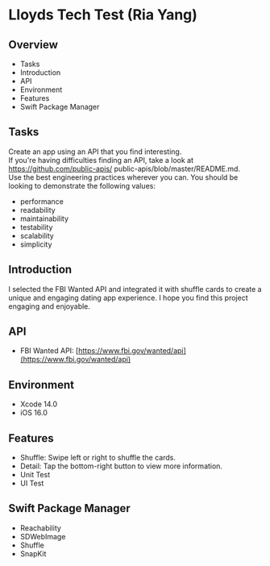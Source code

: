 # Lloyds Tech Test (Ria Yang)

## Overview
- Tasks
- Introduction
- API
- Environment
- Features
- Swift Package Manager

## Tasks
Create an app using an API that you find interesting.  
If you're having difficulties finding an API, take a look at https://github.com/public-apis/
public-apis/blob/master/README.md.  
Use the best engineering practices wherever you can. You should be looking to demonstrate the following values:  
- performance
- readability
- maintainability
- testability
- scalability
- simplicity

## Introduction
I selected the FBI Wanted API and integrated it with shuffle cards to create a unique and engaging dating app experience. I hope you find this project engaging and enjoyable.

## API
- FBI Wanted API: [https://www.fbi.gov/wanted/api](https://www.fbi.gov/wanted/api)

## Environment
- Xcode 14.0
- iOS 16.0
    
## Features
- Shuffle: Swipe left or right to shuffle the cards.
- Detail: Tap the bottom-right button to view more information.
- Unit Test
- UI Test

## Swift Package Manager
- Reachability
- SDWebImage
- Shuffle
- SnapKit
